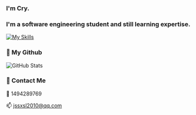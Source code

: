 ### I'm Cry.

### I'm a software engineering student and still learning expertise.

[![My Skills](https://skillicons.dev/icons?i=java,go,html,vue,docker,git,vscode,github,idea,linux,md,mysql,nginx,py,redis,vite)](https://skillicons.dev)

### :turtle: My Github

![GitHub Stats](https://github-readme-stats.vercel.app/api?username=Cr-y&count_private=true&show_icons=true)

### :couple: Contact Me

:penguin: 1494289769

:mailbox: jssxsl2010@qq.com
